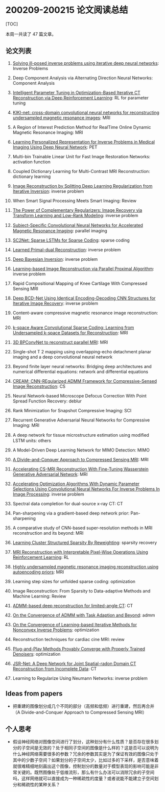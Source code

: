 # 200209-200215 论文阅读总结

[TOC]

本周一共读了 47 篇文章。

## 论文列表

1. [Solving ill-posed inverse problems using iterative deep neural networks](https://github.com/Theodore-PKU/paper-notes/blob/master/solving-ill-posed-inverse-problems-using-iterative-deep-neural-networks-2017-200209.md): Inverse Problems
2. Deep Component Analysis via Alternating Direction Neural Networks: Component Analysis
3. [Intelligent Parameter Tuning in Optimization-Based Iterative CT Reconstruction via Deep Reinforcement Learning](https://github.com/Theodore-PKU/paper-notes/blob/master/Intelligent-parameter-tuning-in-optimization-based-iterative-ct-reconstruction-via-deep-reinforcement-learning-2018-200209.md): RL for parameter tuning 
4. [KIKI-net: cross-domain convolutional neural networks for reconstructing undersampled magnetic resonance images](https://github.com/Theodore-PKU/paper-notes/blob/master/kiki-net-cross-domain-convolutional-neural-networks-for-reconstructing-undersampled-magnetic-resonance-images-2018-200209.md): MRI
5. A Region of Interest Prediction Method for RealTime Online Dynamic Magnetic Resonance Imaging: MRI
6. [Learning Personalized Representation for Inverse Problems in Medical Imaging Using Deep Neural Network](https://github.com/Theodore-PKU/paper-notes/blob/master/Learning-personalized-representation-for-inverse-problems-in-medical-imaging-using-deep-neural-network-2018-200209.md): PET
7. Multi-bin Trainable Linear Unit for Fast Image Restoration Networks: activation function
8. Coupled Dictionary Learning for Multi-Contrast MRI Reconstruction: dictionary learning
9. [Image Reconstruction by Splitting Deep Learning Regularization from Iterative Inversion](https://github.com/Theodore-PKU/paper-notes/blob/master/image-reconstruction-by-splitting-deep-learning-regularization-from-iterative-inversion-2018-200210.md): inverse problem
10. When Smart Signal Processing Meets Smart Imaging: Review 
11. [The Power of Complementary Regularizers: Image Recovery via Transform Learning and Low-Rank Modeling](https://github.com/Theodore-PKU/paper-notes/blob/master/The-power-of-complementary-regularizers-image-recovery-via-transform-learning-and-low-rank-modeling-2018-200210): inverse problem
12. [Subject-Speciﬁc Convolutional Neural Networks for Accelerated Magnetic Resonance Imaging](https://github.com/Theodore-PKU/paper-notes/blob/master/subject-specific-convolutional-neural-networks-for-accelerated-magnetic-resonance-imaging-2018-200210.md): parallel imaging
13. [SC2Net: Sparse LSTMs for Sparse Coding](https://github.com/Theodore-PKU/paper-notes/blob/master/sc2net-sparse-lstms-for-sparse-coding-sparse-coding-2018-200210.md): sparse coding
14. [Learned Primal-dual Reconstruction](https://github.com/Theodore-PKU/paper-notes/blob/master/learned-primal-dual-reconstruction-2018-200210.md): inverse problem
15. [Deep Bayesian Inversion](https://github.com/Theodore-PKU/paper-notes/blob/master/deep-bayesian-inversion-2018-200211): inverse problem
16. [Learning-based Image Reconstruction via Parallel Proximal Algorithm](https://github.com/Theodore-PKU/paper-notes/blob/master/learning-based-image-reconstruction-via-parallel-proximal-algorithm-2018-200211.md): inverse problem
17. Rapid Compositional Mapping of Knee Cartilage With Compressed Sensing MRI
18. [Deep BCD-Net Using Identical Encoding-Decoding CNN Structures for Iterative Image Recovery](https://github.com/Theodore-PKU/paper-notes/blob/master/deep-bcd-net-using-identical-encoding-decoding-cnn-structures-for-iterative-image-recovery-2018-200211.md): inverse problem
19. Content-aware compressive magnetic resonance image reconstruction: MRI
20. [k-space Aware Convolutional Sparse Coding: Learning from Undersampled k-space Datasets for Reconstruction](https://github.com/Theodore-PKU/paper-notes/blob/master/k-space-aware-convolutional-sparse-coding-learning-from-undersampled-kspace-datasets-for-reconstruction=2018-200211.md): MRI 
21. [3D BPConvNet to reconstruct parallel MRI](https://github.com/Theodore-PKU/paper-notes/blob/master/3d-bpconvnet-to-reconstruct-parallel-mri-2018-200211.md): MRI
22. Single-shot T 2 mapping using overlapping-echo detachment planar imaging and a deep convolutional neural network
23. Beyond finite layer neural networks: Bridging deep architectures and numerical differential equations: network and differential equations
24. [CREAM: CNN-REgularized ADMM Framework for Compressive-Sensed Image Reconstruction](https://github.com/Theodore-PKU/paper-notes/blob/master/cream-cnn-regularized-admm-framework-for-compressive-sensed-image-reconstruction-2018-200212.md): CS
25. Neural Network-based Microscope Defocus Correction With Point Spread Function Recovery: deblur
26. Rank Minimization for Snapshot Compressive Imaging: SCI
27. Recurrent Generative Adversarial Neural Networks for Compressive Imaging: MRI
28. A deep network for tissue microstructure estimation using modiﬁed LSTM units: others
29. A Model-Driven Deep Learning Network for MIMO Detection: MIMO
30. [A Divide-and-Conquer Approach to Compressed Sensing MRI](https://github.com/Theodore-PKU/paper-notes/blob/master/a-divide-and-conque-approach-to-compressed-sensing-mri-2019-200213.md): MRI
31. [Accelerating CS-MRI Reconstruction With Fine-Tuning Wasserstein Generative Adversarial Network](https://github.com/Theodore-PKU/paper-notes/blob/master/accelerating-cs-mri-reconstruction-with-fine-tuning-wasserstein-generative-adversarial-network-2019-200213.md): MRI
32. [Accelerating Optimization Algorithms With Dynamic Parameter Selections Using Convolutional Neural Networks For Inverse Problems In Image Processing](https://github.com/Theodore-PKU/paper-notes/blob/master/): inverse problem
33. Spectral data completion for dual-source x-ray CT: CT
34. Pan-sharpening via a gradient-based deep network prior: Pan-sharpening
35. A comparative study of CNN-based super-resolution methods in MRI reconstruction and its beyond: MRI
36. [Learning Cluster Structured Sparsity By Reweighting](https://github.com/Theodore-PKU/paper-notes/blob/master/learning-cluster-structured-sparsity-by-reweighting-2019-200214.md): sparsity recovery
37. [MRI Reconstruction with Interpretable Pixel-Wise Operations Using Reinforcement Learning](https://github.com/Theodore-PKU/paper-notes/blob/master/mri-reconstruction-with-interpretable-pixel-wise-operations-using-reinforcement-learning-2019-200214.md): RL
38. [Highly undersampled magnetic resonance imaging reconstruction using autoencoding priors](https://github.com/Theodore-PKU/paper-notes/blob/master/highly-undersampled-magnetic-resonance-imaging-reconstruction-using-autoencoding-priors-2020-200214.md): MRI
39. Learning step sizes for unfolded sparse coding: optimization
40. Image Reconstruction: From Sparsity to Data-adaptive Methods and Machine Learning: Review

41. [ADMM-based deep reconstruction for limited-angle CT](https://github.com/Theodore-PKU/paper-notes/blob/master/admm-based-deep-reconstruction-for-limited-angle-ct-2019-200215.md): CT
42. [On the Convergence of ADMM with Task Adaption and Beyond](https://github.com/Theodore-PKU/paper-notes/blob/master/on-the-convergence-of-admm-with-task-adaption-and-beyong-2019-200215.md): admm
43. [On the Convergence of Learning-based Iterative Methods for Nonconvex Inverse Problems](https://github.com/Theodore-PKU/paper-notes/blob/master/on-the-convergence-of-learning-based-iterative-methods-for-nonconvex-inverse-problems-2019-200215.md): optimization
44. Reconstruction techniques for cardiac cine MRI: review
45. [Plug-and-Play Methods Provably Converge with Properly Trained Denoisers](https://github.com/Theodore-PKU/paper-notes/blob/master/plug-and-play-methods-provably-converge-with-properly-trained-denoisers-2019-200215.md): optimization
46. [JSR-Net: A Deep Network for Joint Spatial-radon Domain CT Reconstruction from Incomplete Data](https://github.com/Theodore-PKU/paper-notes/blob/master/jsr-net-a-deep-network-for-joint-spatial-radon-domain-ct-reconstruction-from-incomplete-data-2019-200215.md): CT
47. Learning to Regularize Using Neumann Networks: inverse problem

## Ideas from papers

- 把重建的图像划分成几个不同的部分（高频和低频）进行重建，然后再合并（A Divide-and-Conquer Approach to Compressed Sensing MRI）



## 个人思考

- 假设神经网络对图像空间进行了划分，这种划分有什么性质？是否存在很多划分的子空间是无效的？处于相同子空间的图像是什么样的？这是否可以说明为什么神经网络需要很多的参数？冗余的参数其实是为了保证有效的图像只处于其中的少数子空间？如果划分的子空间太少，比如过多的下采样，是否意味着就很难精细地刻画出这个图像，控制划分的数量对于模型表现的影响可能是非常关键的。既然图像处于低维流形，那么有什么办法可以消除冗余的子空间吗，这样网络就可以直接成为一种稀疏性的度量？或者说能不能建立子空间划分和稀疏性的某种关系？

